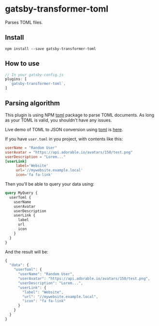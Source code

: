 # gatsby-transformer-toml

Parses TOML files.

## Install

`npm install --save gatsby-transformer-toml`

## How to use

```javascript
// In your gatsby-config.js
plugins: [
  `gatsby-transformer-toml`,
]
```

## Parsing algorithm

This plugin is using NPM [toml](https://www.npmjs.com/package/toml) package to parse TOML documents. As long as your TOML is valid, you shouldn't have any issues.

Live demo of TOML to JSON conversion using [toml](https://www.npmjs.com/package/toml) is [here](http://binarymuse.github.io/toml-node/).

If you have `user.toml` in you project, with contents like this:

```toml
userName = "Random User"
userAvatar = "https://api.adorable.io/avatars/150/test.png"
userDescription = "Lorem..."
[userLink]
     label='Website'
     url='//mywebsite.example.local'
     icon='fa fa-link'
```

Then you'll be able to query your data using:

```graphql
query MyQuery {
  userToml {
    userName
    userAvatar
    userDescription
    userLink {
      label
      url
      icon
    }
  }
}

```

And the result will be:

```javascript
{
  "data": {
    "userToml": {
      "userName": "Random User",
      "userAvatar": "https://api.adorable.io/avatars/150/test.png",
      "userDescription": "Lorem...",
      "userLink": {
        "label": "Website",
        "url": "//mywebsite.example.local",
        "icon": "fa fa-link"
      }
    }
  }
}
```